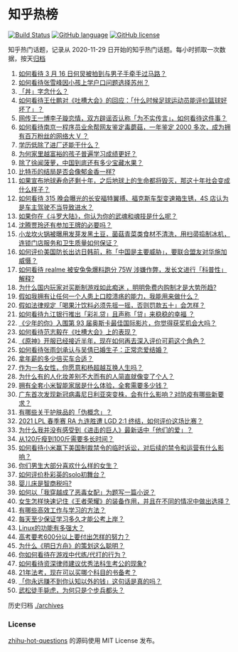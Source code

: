 # 知乎热榜
[![Build Status](https://github.com/ToWeLong/zhihu-hot-questions/workflows/CI/badge.svg)](https://github.com/ToWeLong/zhihu-hot-questions/actions)
[![GitHub language](https://img.shields.io/badge/language-golang-orange.svg)](https://golang.org/)
[![GitHub license](https://img.shields.io/github/license/ToWeLong/zhihu-hot-questions)](https://github.com/ToWeLong/zhihu-hot-questions/blob/main/LICENSE)

知乎热门话题，记录从 2020-11-29 日开始的知乎热门话题。每小时抓取一次数据，按天[归档](./archives)

<!-- BEGIN -->

1. [如何看待 3 月 16 日何炅被拍到与男子手牵手过马路？](https://www.zhihu.com/question/449585882)
1. [如何看待张雪峰因小孩上学户口问题选择苏州？](https://www.zhihu.com/question/449231456)
1. [「丼」字念什么？](https://www.zhihu.com/question/449089251)
1. [如何看待王仕鹏对《吐槽大会》的回应：「什么时候足球运动员能评价篮球好坏了」？](https://www.zhihu.com/question/449601303)
1. [网传王一博李子璇恋情，双方辟谣否认称「为不实传言」，如何看待这件事？](https://www.zhihu.com/question/449636596)
1. [如何看待南京一程序员业余帮网友鉴定毒蘑菇，一年鉴定 2000 多次，成为拥有百万粉丝的网络大 V ？](https://www.zhihu.com/question/448896625)
1. [学历低除了进厂还能干什么？](https://www.zhihu.com/question/440486008)
1. [为何家里越富裕的孩子普遍学习成绩更好？](https://www.zhihu.com/question/441150384)
1. [除了徐闻菠萝，中国到底还有多少宝藏水果？](https://www.zhihu.com/question/448462051)
1. [比特币的结局是否会像郁金香一样?](https://www.zhihu.com/question/445567290)
1. [如果宣布地球寿命还剩十年，之后地球上的生命都将毁灭，那这十年社会变成什么样子？](https://www.zhihu.com/question/446997841)
1. [如何看待 315 晚会曝光的长安福特翼搏、福克斯车型变速箱生锈，4S 店认为是车主驾驶不当导致进水？](https://www.zhihu.com/question/449515568)
1. [如果你在《斗罗大陆》，你认为你的武魂和魂技是什么呢？](https://www.zhihu.com/question/413912160)
1. [沈腾贾玲还有参加王牌的必要吗？](https://www.zhihu.com/question/447691788)
1. [小龙坎火锅被曝用发芽发黑土豆，菌菇青菜类食材不清洗，用扫帚捣制冰机，连锁门店服务和卫生质量如何保证？](https://www.zhihu.com/question/449434040)
1. [如何评价美国防长出访日韩前，称「中国是主要威胁」，要联合盟友对华施加威慑？](https://www.zhihu.com/question/449477798)
1. [如何看待 realme 被安兔兔爆料跑分 75W 涉嫌作弊，发长文进行「科普性」解释?](https://www.zhihu.com/question/449500138)
1. [为什么国内玩家对买断制游戏如此痴迷 ，明明免费内购制才是大势所趋?](https://www.zhihu.com/question/449099344)
1. [假如我拥有让任何一个人患上口腔溃疡的能力，我能用来做什么？](https://www.zhihu.com/question/448970341)
1. [假如法律规定「喝果汁饮料必须先摇一摇，否则罚款五十」会怎样？](https://www.zhihu.com/question/448663533)
1. [如何看待九江银行推出「彩礼贷」且声称「贷」来稳稳的幸福 ？](https://www.zhihu.com/question/449598282)
1. [《少年的你》入围第 93 届奥斯卡最佳国际影片，你觉得获奖机会大吗？](https://www.zhihu.com/question/449520471)
1. [如何看待范志毅在《吐槽大会》上的表现？](https://www.zhihu.com/question/449429247)
1. [《原神》开服已经接近半年，现在如何再去深入评价可莉这个角色？](https://www.zhihu.com/question/449239287)
1. [如何看待张雨剑承认与吴倩已婚生子：正常恋爱结婚？](https://www.zhihu.com/question/449522933)
1. [拿年薪的多少倍买车合适？](https://www.zhihu.com/question/383531441)
1. [作为一名女性，你愿意和杨超越互换人生吗？](https://www.zhihu.com/question/434202591)
1. [为什么有的人化妆差别不大而有的人简直就像变了个人？](https://www.zhihu.com/question/67205908)
1. [拥有全套小米智能家居是什么体验，全套需要多少钱？](https://www.zhihu.com/question/356183914)
1. [广东首次发现新冠病毒尼日利亚突变株，会有什么影响？对防疫有哪些新要求？](https://www.zhihu.com/question/449308533)
1. [有哪些关于护肤品的「伪概念」？](https://www.zhihu.com/question/445982990)
1. [2021 LPL 春季赛 RA 九连胜遭 LGD 2:1 终结，如何评价这场比赛？](https://www.zhihu.com/question/449472220)
1. [为什么我并没有感受到《进击的巨人》最新话中「他们的爱」？](https://www.zhihu.com/question/448215493)
1. [从120斤瘦到100斤需要多长时间？](https://www.zhihu.com/question/302084700)
1. [如何看待小米赢下美国制裁禁令的临时诉讼，对后续的禁令和运营有什么影响？](https://www.zhihu.com/question/449072484)
1. [你们男生大部分喜欢什么样的女生？](https://www.zhihu.com/question/440011949)
1. [如何评价朴彩英的solo初舞台？](https://www.zhihu.com/question/449353531)
1. [婴儿床是智商税吗?](https://www.zhihu.com/question/445039825)
1. [如何以「我穿越成了恶毒女配」为题写一篇小说？](https://www.zhihu.com/question/434090318)
1. [女生怎样快速记住《王者荣耀》的装备作用，并且在不同的情况中做出选择？](https://www.zhihu.com/question/320834090)
1. [有哪些高效工作与学习的方法？](https://www.zhihu.com/question/447606433)
1. [每天至少保证学习多久才能公考上岸？](https://www.zhihu.com/question/403638262)
1. [Linux的功能有多强大？](https://www.zhihu.com/question/397371213)
1. [高考要考600分以上要付出怎样的努力？](https://www.zhihu.com/question/332243873)
1. [为什么《明日方舟》的策划这么聪明？](https://www.zhihu.com/question/447219312)
1. [你如何看待在游戏中代练/代打的行为？](https://www.zhihu.com/question/449192547)
1. [如何看待资深律师建议优秀法科生考公的现象?](https://www.zhihu.com/question/448369583)
1. [21年法考，现在可以买哪个科目的书备考？](https://www.zhihu.com/question/438667784)
1. [「你永远赚不到你认知以外的钱」这句话是真的吗？](https://www.zhihu.com/question/444218782)
1. [武松徒手毙虎，为何只是个步兵都头？](https://www.zhihu.com/question/448916800)

<!-- END -->

历史归档 [./archives](./archives)


### License
[zhihu-hot-questions](https://github.com/towelong/zhihu-hot-questions) 的源码使用 MIT License 发布。